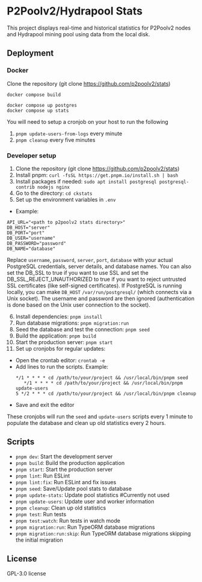 # P2Poolv2/Hydrapool Stats

This project displays real-time and historical statistics for P2Poolv2
nodes and Hydrapool mining pool using data from the local disk.

## Deployment

### Docker

Clone the repository (git clone https://github.com/p2poolv2/stats)

```
docker compose build
```

```
docker compose up postgres
docker compose up stats
```

You will need to setup a cronjob on your host to run the following 

1. `pnpm update-users-from-logs` every minute
2. `pnpm cleanup` every five minutes

### Developer setup

1. Clone the repository (git clone https://github.com/p2poolv2/stats)
2. Install pnpm: `curl -fsSL https://get.pnpm.io/install.sh | bash`
3. Install packages if needed: `sudo apt install postgresql postgresql-contrib nodejs nginx`
4. Go to the directory: `cd ckstats`
5. Set up the environment variables in `.env`
  - Example:
   ```
   API_URL="<path to p2poolv2 stats directory>"
   DB_HOST="server"
   DB_PORT="port"
   DB_USER="username"
   DB_PASSWORD="password"
   DB_NAME="database"
   ```
   Replace `username`, `password`, `server`, `port`, `database` with your actual PostgreSQL credentials, server details, and database names.
   You can also set the DB_SSL to true if you want to use SSL and set the DB_SSL_REJECT_UNAUTHORIZED to true if you want to reject untrusted SSL certificates (like self-signed certificates).
   If PostgreSQL is running locally, you can make `DB_HOST` `/var/run/postgresql/` (which connects via a Unix socket).  The username and password are then ignored (authentication is done based on the Unix user connection to the socket).
   
6. Install dependencies: `pnpm install`
7. Run database migrations: `pnpm migration:run`
8. Seed the database and test the connection: `pnpm seed`
9. Build the application: `pnpm build`
10. Start the production server: `pnpm start`
11. Set up cronjobs for regular updates:
   - Open the crontab editor: `crontab -e`
   - Add lines to run the scripts.  Example:
     ```
     */1 * * * * cd /path/to/your/project && /usr/local/bin/pnpm seed
		*/1 * * * * cd /path/to/your/project && /usr/local/bin/pnpm update-users
     5 */2 * * * cd /path/to/your/project && /usr/local/bin/pnpm cleanup
     ```
   - Save and exit the editor
   
   These cronjobs will run the `seed` and `update-users` scripts every 1 minute to populate the database and clean up old statistics every 2 hours.


## Scripts

- `pnpm dev`: Start the development server
- `pnpm build`: Build the production application
- `pnpm start`: Start the production server
- `pnpm lint`: Run ESLint
- `pnpm lint:fix`: Run ESLint and fix issues
- `pnpm seed`: Save/Update pool stats to database
- `pnpm update-stats`: Update pool statistics #Currently not used
- `pnpm update-users`: Update user and worker information
- `pnpm cleanup`: Clean up old statistics
- `pnpm test`: Run tests
- `pnpm test:watch`: Run tests in watch mode
- `pnpm migration:run`: Run TypeORM database migrations
- `pnpm migration:run:skip`: Run TypeORM database migrations skipping the initial migration

## License

GPL-3.0 license
